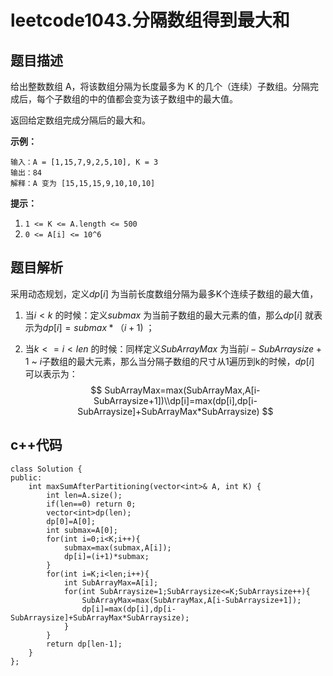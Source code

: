 # leetcode1043.分隔数组得到最大和



## 题目描述

给出整数数组 A，将该数组分隔为长度最多为 K 的几个（连续）子数组。分隔完成后，每个子数组的中的值都会变为该子数组中的最大值。

返回给定数组完成分隔后的最大和。

**示例：**

```
输入：A = [1,15,7,9,2,5,10], K = 3
输出：84
解释：A 变为 [15,15,15,9,10,10,10]
```

**提示：**

1. `1 <= K <= A.length <= 500`
2. `0 <= A[i] <= 10^6`

## 题目解析

采用动态规划，定义$dp[i]$ 为当前长度数组分隔为最多K个连续子数组的最大值，

1. 当$i<k$ 的时候：定义$submax$ 为当前子数组的最大元素的值，那么$dp[i]$ 就表示为$dp[i]=submax*（i+1)$ ；

2. 当$k<=i<len$ 的时候：同样定义$SubArrayMax$ 为当前$i-SubArraysize+1$ \~ $i$子数组的最大元素，那么当分隔子数组的尺寸从1遍历到k的时候，$dp[i]$ 可以表示为：
   $$
   SubArrayMax=max(SubArrayMax,A[i-SubArraysize+1])\\dp[i]=max(dp[i],dp[i-SubArraysize]+SubArrayMax*SubArraysize)
   $$



## c++代码

```cplusplus
class Solution {
public:
    int maxSumAfterPartitioning(vector<int>& A, int K) {
        int len=A.size();
        if(len==0) return 0;
        vector<int>dp(len);
        dp[0]=A[0];
        int submax=A[0];
        for(int i=0;i<K;i++){
            submax=max(submax,A[i]);
            dp[i]=(i+1)*submax;
        }
        for(int i=K;i<len;i++){
            int SubArrayMax=A[i];
            for(int SubArraysize=1;SubArraysize<=K;SubArraysize++){
                SubArrayMax=max(SubArrayMax,A[i-SubArraysize+1]);
                dp[i]=max(dp[i],dp[i-SubArraysize]+SubArrayMax*SubArraysize);
            }
        }
        return dp[len-1];
    }
};
```